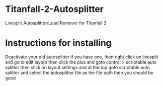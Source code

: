 # Titanfall-2-Autosplitter
Livesplit Autosplitter/Load Remover for Titanfall 2

# Instructions for installing
Deactivate your old autosplitter if you have one, then right click on livesplit and go to edit layout
then click the plus and goto control > scriptable auto splitter
then click on layout settings and at the top goto scriptable auto splitter and select the autosplitter file as the file path
then you should be good
